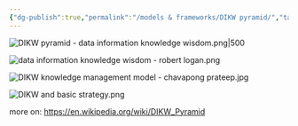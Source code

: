 ```yaml
---
{"dg-publish":true,"permalink":"/models & frameworks/DIKW pyramid/","tags":["framework"]}
---
```


![DIKW pyramid - data information knowledge wisdom.png|500](/img/user/images/models%20&%20frameworks/DIKW%20pyramid%20-%20data%20information%20knowledge%20wisdom.png)

![data information knowledge wisdom - robert logan.png](/img/user/images/models%20&%20frameworks/data%20information%20knowledge%20wisdom%20-%20robert%20logan.png)


![DIKW knowledge management model - chavapong prateep.jpg](/img/user/images/models%20&%20frameworks/DIKW%20knowledge%20management%20model%20-%20chavapong%20prateep.jpg)

![DIKW and basic strategy.png](/img/user/images/models%20&%20frameworks/DIKW%20and%20basic%20strategy.png)

more on: https://en.wikipedia.org/wiki/DIKW_Pyramid